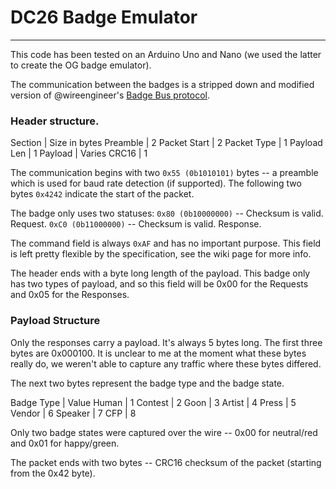 # DC26 Badge Emulator
---
This code has been tested on an Arduino Uno and Nano (we used the latter to create
the OG badge emulator). 

The communication between the badges is a stripped down and modified version of 
@wireengineer's [Badge Bus protocol](https://github.com/Wireb/badge_bus/wiki).

### Header structure.

Section  | Size in bytes
Preamble | 2
Packet Start | 2
Packet Type | 1
Payload Len | 1
Payload | Varies
CRC16 | 1

The communication begins with two `0x55 (0b1010101)` bytes -- a preamble
which is used for baud rate detection (if supported). The following two
bytes `0x4242` indicate the start of the packet.

The badge only uses two statuses:
    `0x80 (0b10000000)` -- Checksum is valid. Request.
    `0xC0 (0b11000000)` -- Checksum is valid. Response.

The command field is always `0xAF` and has no important purpose. This field is 
left pretty flexible by the specification, see the wiki page for more info.

The header ends with a byte long length of the payload. This badge only has two
types of payload, and so this field will be 0x00 for the Requests and 0x05 for
the Responses.

### Payload Structure

Only the responses carry a payload. It's always 5 bytes long. The first three
bytes are 0x000100. It is unclear to me at the moment what these bytes really do, 
we weren't able to capture any traffic where these bytes differed.

The next two bytes represent the badge type and the badge state.

Badge Type | Value
Human | 1
Contest | 2
Goon | 3
Artist | 4
Press | 5
Vendor | 6
Speaker | 7
CFP | 8

Only two badge states were captured over the wire -- 0x00 for neutral/red and
0x01 for happy/green.

The packet ends with two bytes -- CRC16 checksum of the packet (starting from
the 0x42 byte).
